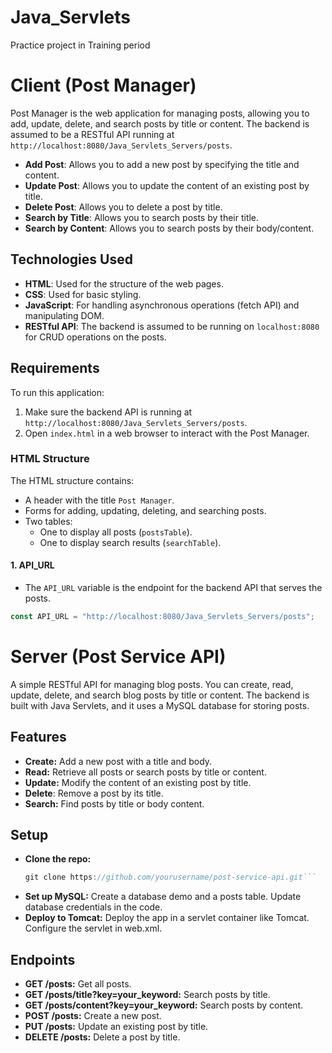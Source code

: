 # Java_Servlets

Practice project in Training period

# Client (Post Manager)

Post Manager is the web application for managing posts, allowing you to add, update, delete, and search posts by title or content. The backend is assumed to be a RESTful API running at `http://localhost:8080/Java_Servlets_Servers/posts`.

- **Add Post**: Allows you to add a new post by specifying the title and content.
- **Update Post**: Allows you to update the content of an existing post by title.
- **Delete Post**: Allows you to delete a post by title.
- **Search by Title**: Allows you to search posts by their title.
- **Search by Content**: Allows you to search posts by their body/content.

## Technologies Used

- **HTML**: Used for the structure of the web pages.
- **CSS**: Used for basic styling.
- **JavaScript**: For handling asynchronous operations (fetch API) and manipulating DOM.
- **RESTful API**: The backend is assumed to be running on `localhost:8080` for CRUD operations on the posts.

## Requirements

To run this application:
1. Make sure the backend API is running at `http://localhost:8080/Java_Servlets_Servers/posts`.
2. Open `index.html` in a web browser to interact with the Post Manager.

### HTML Structure
The HTML structure contains:
- A header with the title `Post Manager`.
- Forms for adding, updating, deleting, and searching posts.
- Two tables:
  - One to display all posts (`postsTable`).
  - One to display search results (`searchTable`).

#### 1. **API_URL**
   - The `API_URL` variable is the endpoint for the backend API that serves the posts.
   
   ```javascript
   const API_URL = "http://localhost:8080/Java_Servlets_Servers/posts";
```
# Server (Post Service API)

A simple RESTful API for managing blog posts. You can create, read, update, delete, and search blog posts by title or content. The backend is built with Java Servlets, and it uses a MySQL database for storing posts.
## Features

  - **Create:** Add a new post with a title and body.
  - **Read:** Retrieve all posts or search posts by title or content.
  - **Update:** Modify the content of an existing post by title.
  - **Delete**: Remove a post by its title.
  - **Search:** Find posts by title or body content.

## Setup

- **Clone the repo:**
    ```javascript
    git clone https://github.com/yourusername/post-service-api.git```
- **Set up MySQL:**
        Create a database demo and a posts table.
        Update database credentials in the code.
- **Deploy to Tomcat:**
        Deploy the app in a servlet container like Tomcat.
        Configure the servlet in web.xml.

## Endpoints
- **GET /posts:** Get all posts.
- **GET /posts/title?key=your_keyword:** Search posts by title.
- **GET /posts/content?key=your_keyword:** Search posts by content.
- **POST /posts:** Create a new post.
- **PUT /posts:** Update an existing post by title.
- **DELETE /posts:** Delete a post by title.
